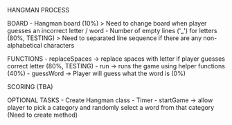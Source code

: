 HANGMAN PROCESS

BOARD
	- Hangman board (10%)
		> Need to change board when player
		  guesses an incorrect letter / word
	- Number of empty lines ('_') for letters (80%, TESTING)
		> Need to separated line sequence if there are
		  any non-alphabetical characters

FUNCTIONS
	- replaceSpaces -> replace spaces with letter if
			   player guesses correct letter
			   (80%, TESTING)
	- run 		-> runs the game using helper functions
			   (40%)
	- guessWord	-> Player will guess what the word is
			   (0%)

SCORING (TBA)

OPTIONAL TASKS
	- Create Hangman class
	- Timer
	- startGame 	-> allow player to pick a category and
			   randomly select a word from that category
			   (Need to create method)